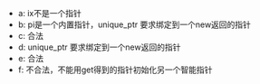 - a: ix不是一个指针
- b: pi是一个内置指针，unique_ptr 要求绑定到一个new返回的指针
- c: 合法
- d: unique_ptr 要求绑定到一个new返回的指针
- e: 合法
- f: 不合法，不能用get得到的指针初始化另一个智能指针

